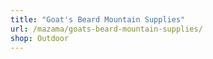 ```yaml
---
title: "Goat's Beard Mountain Supplies"
url: /mazama/goats-beard-mountain-supplies/
shop: Outdoor
---
```

